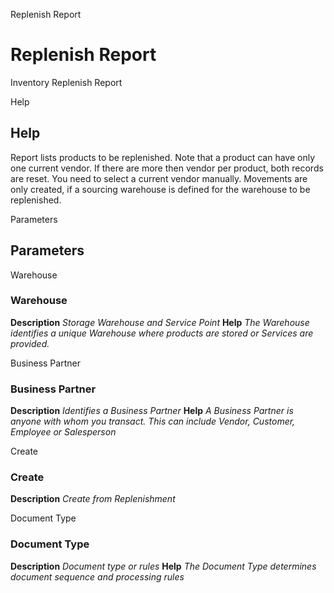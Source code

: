 
Replenish Report
# Replenish Report


Inventory Replenish Report

Help
## Help

Report lists products to be replenished. Note that a product can have only one current vendor. If there are more then vendor per product, both records are reset.  You need to select a current vendor manually.
Movements are only created, if a sourcing warehouse is defined for the warehouse to be replenished.

Parameters
## Parameters


Warehouse
### Warehouse

**Description**
 *Storage Warehouse and Service Point*
**Help**
 *The Warehouse identifies a unique Warehouse where products are stored or Services are provided.*

Business Partner
### Business Partner

**Description**
 *Identifies a Business Partner*
**Help**
 *A Business Partner is anyone with whom you transact.  This can include Vendor, Customer, Employee or Salesperson*

Create
### Create

**Description**
 *Create from Replenishment*

Document Type
### Document Type

**Description**
 *Document type or rules*
**Help**
 *The Document Type determines document sequence and processing rules*

